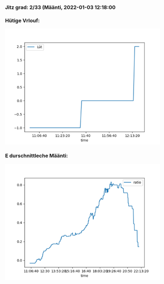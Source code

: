 ### Jitz grad: 2/33 (Määnti, 2022-01-03 12:18:00

### Hütige Vrlouf:
![Graph](Today.png)

### E durschnittleche Määnti:
![Graph](Määnti.png)